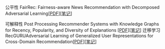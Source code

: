 公平性
FairRec: Fairness-aware News Recommendation with Decomposed Adversarial Learning[[PDF](https://arxiv.org/pdf/2006.16742.pdf)][[笔记](https://github.com/KKu1/recommendation/blob/main/paper/fairness/FairRec%20Fairness-aware%20News%20Recommendation%20with%20Decomposed%20Adversarial%20Learning%20%E8%AF%BB%E4%B9%A6%E7%AC%94%E8%AE%B0.md)]

可解释性
Post Processing Recommender Systems with Knowledge Graphs for Recency, Popularity, and Diversity of Explanations [[PDF](https://dl.acm.org/doi/10.1145/3477495.3532041)][[笔记](https://github.com/KKu1/recommendation/blob/main/paper/Explanation/POSTPR~1.MD)]
迁移学习
RecGURUAdversarial Learning of Generalized User Representations for Cross-Domain Recommendation[[PDF](https://dl.acm.org/doi/10.1145/3477495.3532041)][[笔记](https://github.com/KKu1/recommendation/blob/main/paper/Explanation/POSTPR~1.MD)]
